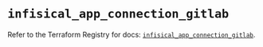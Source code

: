 # `infisical_app_connection_gitlab`

Refer to the Terraform Registry for docs: [`infisical_app_connection_gitlab`](https://registry.terraform.io/providers/infisical/infisical/0.15.41/docs/resources/app_connection_gitlab).
